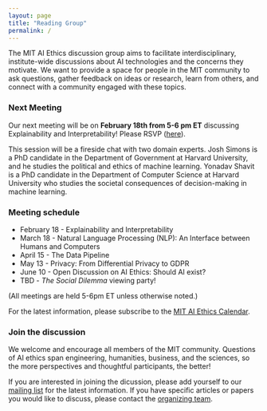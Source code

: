 ```yaml
---
layout: page
title: "Reading Group"
permalink: /
---
```


The MIT AI Ethics discussion group aims to facilitate interdisciplinary, institute-wide discussions about AI technologies and the concerns they motivate. We want to provide a space for people in the MIT community to ask questions, gather feedback on ideas or research, learn from others, and connect with a community engaged with these topics. 

### Next Meeting

Our next meeting will be on <b>February 18th from 5-6 pm ET</b> discussing Explainability and Interpretability! Please RSVP ([here](https://docs.google.com/forms/d/e/1FAIpQLScJhFfk8JQodzi3V0hZPpb1VZn_6jNolbFuqMQmULR4F8MgYQ/viewform)). 

This session will be a fireside chat with two domain experts. Josh Simons is a PhD candidate in the Department of Government at Harvard University, and he studies the political and ethics of machine learning. Yonadav Shavit is a PhD candidate in the Department of Computer Science at Harvard University who studies the societal consequences of decision-making in machine learning. 

### Meeting schedule

* February 18 - Explainability and Interpretability 
* March 18 - Natural Language Processing (NLP): An Interface between Humans and Computers 
* April 15 - The Data Pipeline
* May 13 - Privacy: From Differential Privacy to GDPR 
* June 10 - Open Discussion on AI Ethics: Should AI exist? 
* TBD - <i>The Social Dilemma</i> viewing party!

(All meetings are held 5-6pm ET unless otherwise noted.)

For the latest information, please subscribe to the [MIT AI Ethics Calendar](https://calendar.google.com/calendar/u/0/embed?src=uqgrqa3k3rnkpl33rj37bqu5o4@group.calendar.google.com&ctz=America/New_York).

### Join the discussion

We welcome and encourage all members of the MIT community. Questions of AI ethics span engineering, humanities, business, and the sciences, so the more perspectives and thoughtful participants, the better! 

If you are interested in joining the dicussion, please add yourself to our [mailing list](https://groups.mit.edu/webmoira/list/ai-ethics) for the latest information. If you have specific articles or papers you would like to discuss, please contact the [organizing team](https://mitaiethics.github.io/organizers). 
